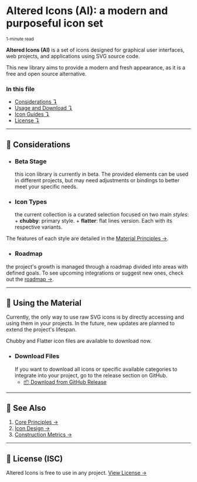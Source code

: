 # Altered Icons (Al): a modern and purposeful icon set  
<sup>1-minute read</sup>

**Altered Icons (Al)** is a set of icons designed for graphical user interfaces, web projects, and applications using SVG source code.

This new library aims to provide a modern and fresh appearance, as it is a free and open source alternative.

### In this file  
+ [Considerations ↴](#-considerations)  
+ [Usage and Download ↴](#-using-the-material)  
+ [Icon Guides ↴](#-see-also)  
+ [License ↴](#-license-isc)


---

## 📣 Considerations  
+ ### Beta Stage
	this icon library is currently in beta. The provided elements can be used in different projects, but may need adjustments or bindings to better meet your specific needs.

+ ### Icon Types
	the current collection is a curated selection focused on two main *styles*: 
		+ **chubby**: primary style.
		+ **flatter**: flat lines version.
	Each with its respective variants.

The features of each style are detailed in the [Material Principles →](principles/01_basics.md).  

+ ### Roadmap
the project's growth is managed through a roadmap divided into areas with defined goals. To see upcoming integrations or suggest new ones, check out the [roadmap →](../../ROADMAP.md).  


---

## 🧪 Using the Material  

Currently, the only way to use raw SVG icons is by directly accessing and using them in your projects. In the future, new updates are planned to extend the project's lifespan.

Chubby and Flatter icon files are available to download now.

+ ### Download Files  
	If you want to download all icons or specific available categories to integrate into your project, go to the release section on GitHub.  
	+ <a href="https://github.com/dot-alter/Altered-Icons-Pack/releases" target="_blank">📦 Download from GitHub Release</a>

<!-- + ### Using npm  
	You can use npm to download the entire icon pack into your project with the following command:  
	```bash
	npm install @altered-icons/chubby --save
	``` 

+ ### Figma Community
	Coming soon. [See roadmap →](../../ROADMAP.md)
-->

---

## 📍 See Also
1. [Core Principles →](principles/01_basics.md)
2. [Icon Design →](principles/02_design.md)
3. [Construction Metrics →](principles/03_metrics.md)


---

## 🛂 License (ISC)
Altered Icons is free to use in any project. [View License →](../../LICENSE.md)


